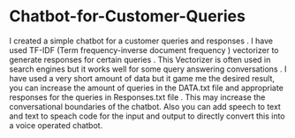 # Chatbot-for-Customer-Queries
I created a simple chatbot for a customer queries and responses . I have used TF-IDF (Term frequency-inverse document frequency ) vectorizer to generate responses for certain queries . This Vectorizer is often used in search engines but it works well for some query answering conversations . 
I have used a very short amount of data but it game me the desired result, you can increase the amount of queries in the DATA.txt file and appropriate responses for the queries in Responses.txt file . This may increase the conversational boundaries of the chatbot. Also you can add speech to text and text to speach code for the input and output to directly convert this into a voice operated chatbot.
